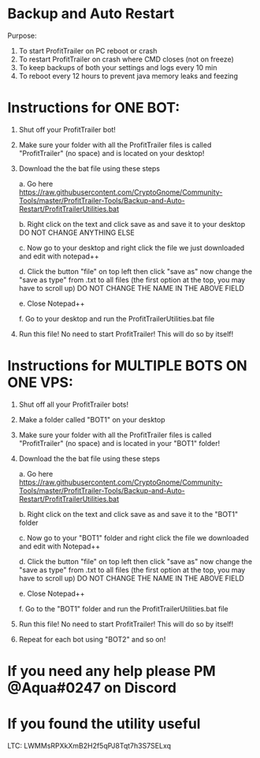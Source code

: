 # Backup and Auto Restart
Purpose:
1. To start ProfitTrailer on PC reboot or crash
2. To restart ProfitTrailer on crash where CMD closes (not on freeze)
3. To keep backups of both your settings and logs every 10 min
4. To reboot every 12 hours to prevent java memory leaks and feezing
 
# Instructions for ONE BOT:
1. Shut off your ProfitTrailer bot!
2. Make sure your folder with all the ProfitTrailer files is called "ProfitTrailer" (no space) and is located on your desktop!
3. Download the the bat file using these steps

   a. Go here https://raw.githubusercontent.com/CryptoGnome/Community-Tools/master/ProfitTrailer-Tools/Backup-and-Auto-Restart/ProfitTrailerUtilities.bat
   
   b. Right click on the text and click save as and save it to your desktop DO NOT CHANGE ANYTHING ELSE
   
   c. Now go to your desktop and right click the file we just downloaded and edit with notepad++
   
   d. Click the button "file" on top left then click "save as" now change the "save as type" from .txt to all files (the first option at the top, you may have to scroll up) DO NOT CHANGE THE NAME IN THE ABOVE FIELD
   
   e. Close Notepad++
   
   f. Go to your desktop and run the ProfitTrailerUtilities.bat file
   
4. Run this file! No need to start ProfitTrailer! This will do so by itself!

# Instructions for MULTIPLE BOTS ON ONE VPS:
1. Shut off all your ProfitTrailer bots!
2. Make a folder called "BOT1" on your desktop
3. Make sure your folder with all the ProfitTrailer files is called "ProfitTrailer" (no space) and is located in your "BOT1" folder!
4. Download the the bat file using these steps

   a. Go here https://raw.githubusercontent.com/CryptoGnome/Community-Tools/master/ProfitTrailer-Tools/Backup-and-Auto-Restart/ProfitTrailerUtilities.bat
   
   b. Right click on the text and click save as and save it to the "BOT1" folder
   
   c. Now go to your "BOT1" folder and right click the file we downloaded and edit with Notepad++
   
   d. Click the button "file" on top left then click "save as" now change the "save as type" from .txt to all files (the first option at the top, you may have to scroll up) DO NOT CHANGE THE NAME IN THE ABOVE FIELD
   
   e. Close Notepad++
   
   f. Go to the "BOT1" folder and run the ProfitTrailerUtilities.bat file
   
5. Run this file! No need to start ProfitTrailer! This will do so by itself!

6. Repeat for each bot using "BOT2" and so on!

# If you need any help please PM @Aqua#0247 on Discord

# If you found the utility useful

LTC: LWMMsRPXkXmB2H2f5qPJ8Tqt7h3S7SELxq

